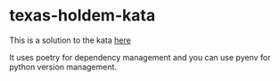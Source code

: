 # texas-holdem-kata

This is a solution to the kata [here](https://codingdojo.org/kata/TexasHoldEm/)

It uses poetry for dependency management and you can use pyenv for python version management.
